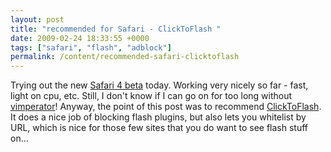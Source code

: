 ```yaml
---
layout: post
title: "recommended for Safari - ClickToFlash "
date: 2009-02-24 18:33:55 +0000
tags: ["safari", "flash", "adblock"]
permalink: /content/recommended-safari-clicktoflash
---
```




Trying out the new [Safari 4
beta](http://www.apple.com/safari/download/) today. Working very nicely
so far - fast, light on cpu, etc. Still, I don\'t know if I can go on
for too long without
[vimperator](http://vimperator.org/trac/wiki/Vimperator)! Anyway, the
point of this post was to recommend
[ClickToFlash](http://github.com/rentzsch/clicktoflash/tree/master). It
does a nice job of blocking flash plugins, but also lets you whitelist
by URL, which is nice for those few sites that you do want to see flash
stuff on\...




